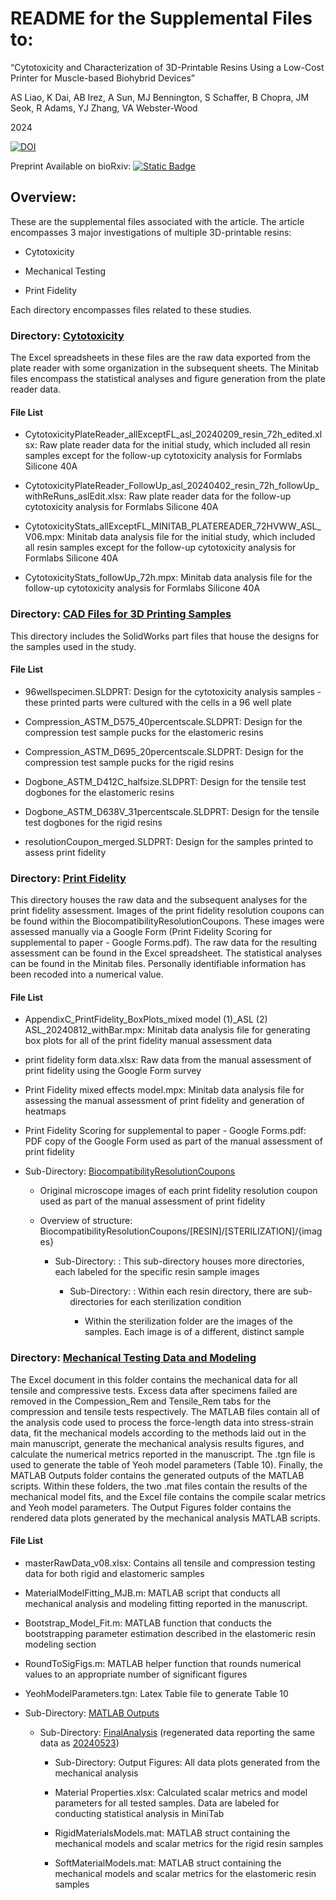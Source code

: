 # README for the Supplemental Files to:

“Cytotoxicity and Characterization of 3D-Printable Resins Using a Low-Cost Printer for Muscle-based Biohybrid Devices”

AS Liao, K Dai, AB Irez, A Sun, MJ Bennington, S Schaffer, B Chopra, JM Seok, R Adams, YJ Zhang, VA Webster-Wood

2024

[![DOI](https://zenodo.org/badge/DOI/10.5281/zenodo.14014330.svg)](https://doi.org/10.5281/zenodo.14014330)

Preprint Available on bioRxiv: [![Static Badge](https://img.shields.io/badge/DOI-10.1101%2F2024.10.31.621115-blue?link=https%3A%2F%2Fdoi.org%2F10.1101%2F2024.10.31.621115)](https://doi.org/10.1101/2024.10.31.621115)


## Overview:

These are the supplemental files associated with the article. The article encompasses 3 major investigations of multiple 3D-printable resins:

- Cytotoxicity

- Mechanical Testing

- Print Fidelity

Each directory encompasses files related to these studies.

### Directory: [Cytotoxicity](https://github.com/CMU-BORG/Commercial-Resins-for-Biohybrids-2024/tree/main/Supplemental/Cytotoxicity)
The Excel spreadsheets in these files are the raw data exported from the plate reader with some organization in the subsequent sheets. The Minitab files encompass the statistical analyses and figure generation from the plate reader data.

#### File List

- CytotoxicityPlateReader_allExceptFL_asl_20240209_resin_72h_edited.xlsx: Raw plate reader data for the initial study, which included all resin samples except for the follow-up cytotoxicity analysis for Formlabs Silicone 40A

- CytotoxicityPlateReader_FollowUp_asl_20240402_resin_72h_followUp_withReRuns_aslEdit.xlsx: Raw plate reader data for the follow-up cytotoxicity analysis for Formlabs Silicone 40A

- CytotoxicityStats_allExceptFL_MINITAB_PLATEREADER_72HVWW_ASL_V06.mpx: Minitab data analysis file for the initial study, which included all resin samples except for the follow-up cytotoxicity analysis for Formlabs Silicone 40A

- CytotoxicityStats_followUp_72h.mpx: Minitab data analysis file for the follow-up cytotoxicity analysis for Formlabs Silicone 40A



### Directory: [CAD Files for 3D Printing Samples](https://github.com/CMU-BORG/Commercial-Resins-for-Biohybrids-2024/tree/main/Supplemental/CAD%20Files%20for%203D%20Printing%20Samples)
This directory includes the SolidWorks part files that house the designs for the samples used in the study.

#### File List

- 96wellspecimen.SLDPRT: Design for the cytotoxicity analysis samples - these printed parts were cultured with the cells in a 96 well plate

- Compression_ASTM_D575_40percentscale.SLDPRT: Design for the compression test sample pucks for the elastomeric resins

- Compression_ASTM_D695_20percentscale.SLDPRT: Design for the compression test sample pucks for the rigid resins

- Dogbone_ASTM_D412C_halfsize.SLDPRT: Design for the tensile test dogbones for the elastomeric resins

- Dogbone_ASTM_D638V_31percentscale.SLDPRT: Design for the tensile test dogbones for the rigid resins

- resolutionCoupon_merged.SLDPRT: Design for the samples printed to assess print fidelity



### Directory: [Print Fidelity](https://github.com/CMU-BORG/Commercial-Resins-for-Biohybrids-2024/tree/main/Supplemental/Print%20Fidelity)
This directory houses the raw data and the subsequent analyses for the print fidelity assessment. Images of the print fidelity resolution coupons can be found within the BiocompatibilityResolutionCoupons. These images were assessed manually via a Google Form (Print Fidelity Scoring for supplemental to paper - Google Forms.pdf). The raw data for the resulting assessment can be found in the Excel spreadsheet. The statistical analyses can be found in the Minitab files. Personally identifiable information has been recoded into a numerical value.

#### File List

- AppendixC_PrintFidelity_BoxPlots_mixed model (1)_ASL (2) ASL_20240812_withBar.mpx: Minitab data analysis file for generating box plots for all of the print fidelity manual assessment data

- print fidelity form data.xlsx: Raw data from the manual assessment of print fidelity using the Google Form survey

- Print Fidelity mixed effects model.mpx: Minitab data analysis file for assessing the manual assessment of print fidelity and generation of heatmaps

- Print Fidelity Scoring for supplemental to paper - Google Forms.pdf: PDF copy of the Google Form used as part of the manual assessment of print fidelity

- Sub-Directory: [BiocompatibilityResolutionCoupons](https://github.com/CMU-BORG/Commercial-Resins-for-Biohybrids-2024/tree/main/Supplemental/Print%20Fidelity/BiocompatibilityResolutionCoupons)

  - Original microscope images of each print fidelity resolution coupon used as part of the manual assessment of print fidelity

  - Overview of structure: BiocompatibilityResolutionCoupons/[RESIN]/[STERILIZATION]/{images}

    - Sub-Directory: <RESIN>: This sub-directory houses more directories, each labeled for the specific resin sample images

      - Sub-Directory: <STERILIZATION>: Within each resin directory, there are sub-directories for each sterilization condition

        - Within the sterilization folder are the images of the samples. Each image is of a different, distinct sample



### Directory: [Mechanical Testing Data and Modeling](https://github.com/CMU-BORG/Commercial-Resins-for-Biohybrids-2024/tree/main/Supplemental/Mechanical%20Testing%20Data%20and%20Modeling)
The Excel document in this folder contains the mechanical data for all tensile and compressive tests. Excess data after specimens failed are removed in the Compession_Rem and Tensile_Rem tabs for the compression and tensile tests respectively. The MATLAB files contain all of the analysis code used to process the force-length data into stress-strain data, fit the mechanical models according to the methods laid out in the main manuscript, generate the mechanical analysis results figures, and calculate the numerical metrics reported in the manuscript. The .tgn file is used to generate the table of Yeoh model parameters (Table 10). Finally, the MATLAB Outputs folder contains the generated outputs of the MATLAB scripts. Within these folders, the two .mat files contain the results of the mechanical model fits, and the Excel file contains the compile scalar metrics and Yeoh model parameters. The Output Figures folder contains the rendered data plots generated by the mechanical analysis MATLAB scripts.

#### File List

- masterRawData_v08.xlsx: Contains all tensile and compression testing data for both rigid and elastomeric samples

- MaterialModelFitting_MJB.m: MATLAB script that conducts all mechanical analysis and modeling fitting reported in the manuscript. 

- Bootstrap_Model_Fit.m: MATLAB function that conducts the bootstrapping parameter estimation described in the elastomeric resin modeling section

- RoundToSigFigs.m: MATLAB helper function that rounds numerical values to an appropriate number of significant figures

- YeohModelParameters.tgn: Latex Table file to generate Table 10

- Sub-Directory: [MATLAB Outputs](https://github.com/CMU-BORG/Commercial-Resins-for-Biohybrids-2024/tree/main/Supplemental/Mechanical%20Testing%20Data%20and%20Modeling/MATLAB%20Outputs)

  - Sub-Directory: [FinalAnalysis](https://github.com/CMU-BORG/Commercial-Resins-for-Biohybrids-2024/tree/main/Supplemental/Mechanical%20Testing%20Data%20and%20Modeling/MATLAB%20Outputs/FinalAnalysis) (regenerated data reporting the same data as [20240523](https://github.com/CMU-BORG/Commercial-Resins-for-Biohybrids-2024/tree/main/Supplemental/Mechanical%20Testing%20Data%20and%20Modeling/MATLAB%20Outputs/20240523))

    - Sub-Directory: Output Figures: All data plots generated from the mechanical analysis

    - Material Properties.xlsx: Calculated scalar metrics and model parameters for all tested samples. Data are labeled for conducting statistical analysis in MiniTab

    - RigidMaterialsModels.mat: MATLAB struct containing the mechanical models and scalar metrics for the rigid resin samples

    - SoftMaterialModels.mat: MATLAB struct containing the mechanical models and scalar metrics for the elastomeric resin samples

